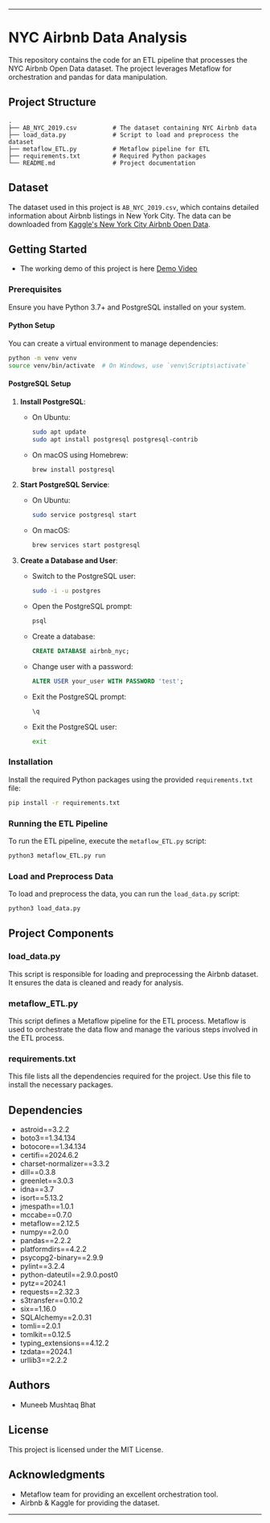 
---

# NYC Airbnb Data Analysis

This repository contains the code for an ETL pipeline that processes the NYC Airbnb Open Data dataset. The project leverages Metaflow for orchestration and pandas for data manipulation.

## Project Structure

```
.
├── AB_NYC_2019.csv          # The dataset containing NYC Airbnb data
├── load_data.py             # Script to load and preprocess the dataset
├── metaflow_ETL.py          # Metaflow pipeline for ETL
├── requirements.txt         # Required Python packages
└── README.md                # Project documentation
```

## Dataset

The dataset used in this project is `AB_NYC_2019.csv`, which contains detailed information about Airbnb listings in New York City. The data can be downloaded from [Kaggle's New York City Airbnb Open Data](https://www.kaggle.com/datasets/dgomonov/new-york-city-airbnb-open-data?resource=download).

## Getting Started
- The working demo of this project is here 
[Demo Video](https://drive.google.com/file/d/1bjucE9JlOwXdxtgPoYznlfwxRn20PJY-/view?usp=sharing)
### Prerequisites

Ensure you have Python 3.7+ and PostgreSQL installed on your system.

#### Python Setup

You can create a virtual environment to manage dependencies:

```bash
python -m venv venv
source venv/bin/activate  # On Windows, use `venv\Scripts\activate`
```

#### PostgreSQL Setup

1. **Install PostgreSQL**:
   - On Ubuntu:
     ```bash
     sudo apt update
     sudo apt install postgresql postgresql-contrib
     ```
   - On macOS using Homebrew:
     ```bash
     brew install postgresql
     ```

2. **Start PostgreSQL Service**:
   - On Ubuntu:
     ```bash
     sudo service postgresql start
     ```
   - On macOS:
     ```bash
     brew services start postgresql
     ```

3. **Create a Database and User**:
   - Switch to the PostgreSQL user:
     ```bash
     sudo -i -u postgres
     ```
   - Open the PostgreSQL prompt:
     ```bash
     psql
     ```
   - Create a database:
     ```sql
     CREATE DATABASE airbnb_nyc;
     ```
   - Change user with a password:
     ```sql
     ALTER USER your_user WITH PASSWORD 'test';
     ```
     
   - Exit the PostgreSQL prompt:
     ```sql
     \q
     ```
   - Exit the PostgreSQL user:
     ```bash
     exit
     ```

### Installation

Install the required Python packages using the provided `requirements.txt` file:

```bash
pip install -r requirements.txt
```

### Running the ETL Pipeline

To run the ETL pipeline, execute the `metaflow_ETL.py` script:

```bash
python3 metaflow_ETL.py run
```

### Load and Preprocess Data

To load and preprocess the data, you can run the `load_data.py` script:

```bash
python3 load_data.py
```

## Project Components

### load_data.py

This script is responsible for loading and preprocessing the Airbnb dataset. It ensures the data is cleaned and ready for analysis.

### metaflow_ETL.py

This script defines a Metaflow pipeline for the ETL process. Metaflow is used to orchestrate the data flow and manage the various steps involved in the ETL process.

### requirements.txt

This file lists all the dependencies required for the project. Use this file to install the necessary packages.

## Dependencies

- astroid==3.2.2
- boto3==1.34.134
- botocore==1.34.134
- certifi==2024.6.2
- charset-normalizer==3.3.2
- dill==0.3.8
- greenlet==3.0.3
- idna==3.7
- isort==5.13.2
- jmespath==1.0.1
- mccabe==0.7.0
- metaflow==2.12.5
- numpy==2.0.0
- pandas==2.2.2
- platformdirs==4.2.2
- psycopg2-binary==2.9.9
- pylint==3.2.4
- python-dateutil==2.9.0.post0
- pytz==2024.1
- requests==2.32.3
- s3transfer==0.10.2
- six==1.16.0
- SQLAlchemy==2.0.31
- tomli==2.0.1
- tomlkit==0.12.5
- typing_extensions==4.12.2
- tzdata==2024.1
- urllib3==2.2.2

## Authors

- Muneeb Mushtaq Bhat

## License

This project is licensed under the MIT License.

## Acknowledgments

- Metaflow team for providing an excellent orchestration tool.
- Airbnb & Kaggle for providing the dataset.

---